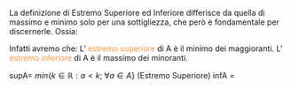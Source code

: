 La definizione di Estremo Superiore ed Inferiore differisce da quella di massimo e minimo solo per una sottigliezza, che però è fondamentale per discernerle.
Ossia:

Infatti avremo che:
	L’ <font color="#f79646">estremo superiore</font> di A è il minimo dei maggioranti.
	L’ <font color="#f79646">estremo inferiore</font> di A è il massimo dei minoranti.

supA= $min\{k\in \mathbb{R} : a<k; \; \forall a\in A\}$ (Estremo Superiore)
infA =
